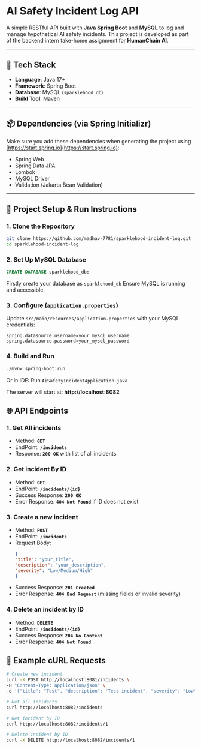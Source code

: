 # AI Safety Incident Log API

A simple RESTful API built with **Java Spring Boot** and **MySQL** to log and manage hypothetical AI safety incidents. This project is developed as part of the backend intern take-home assignment for **HumanChain AI**.

---

## 🚀 Tech Stack

- **Language**: Java 17+
- **Framework**: Spring Boot
- **Database**: MySQL (`sparklehood_db`)
- **Build Tool**: Maven

---

## 📦 Dependencies (via Spring Initializr)

Make sure you add these dependencies when generating the project using [https://start.spring.io](https://start.spring.io):

- Spring Web
- Spring Data JPA
- Lombok
- MySQL Driver
- Validation (Jakarta Bean Validation)

---

## 🔧 Project Setup & Run Instructions

### 1. Clone the Repository

```bash
git clone https://github.com/madhav-7781/sparklehood-incident-log.git
cd sparklehood-incident-log
```

### 2. Set Up MySQL Database
```sql
CREATE DATABASE sparklehood_db;
```
Firstly create your database as ```sparklehood_db```
Ensure MySQL is running and accessible.


### 3. Configure (```application.properties```)
Update ```src/main/resources/application.properties``` with your MySQL credentials:

```properties
spring.datasource.username=your_mysql_username
spring.datasource.password=your_mysql_password
```

### 4. Build and Run
```bash
./mvnw spring-boot:run
```
Or in IDE: Run ```AiSafetyIncidentApplication.java```

The server will start at: **http://localhost:8082**

## 🌐 API Endpoints

### 1. Get All incidents
- Method: **`GET`**
- EndPoint: **`/incidents`**
- Response: **`200 OK`** with list of all incidents

### 2. Get incident By ID
- Method: **`GET`**
- EndPoint: **`/incidents/{id}`**
- Success Response: **`200 OK`**
- Error Response: **`404 Not Found`** if ID does not exist

### 3. Create a new incident
- Method: **`POST`**
- EndPoint: **`/incidents`**
- Request Body:
  ```json
  {
  "title": "your_title",
  "description": "your_description",
  "severity": "Low/Medium/High"
  }
  ```
- Success Response: **`201 Created`**
- Error Response: **`404 Bad Request`** (missing fields or invalid severity)

### 4. Delete an incident by ID
- Method: **`DELETE`**
- EndPoint: **`/incidents/{id}`**
- Success Response: **`204 No Content`**
- Error Response: **`404 Not Found`**


## 🧪 Example cURL Requests
```bash
# Create new incident
curl -X POST http://localhost:8081/incidents \
-H "Content-Type: application/json" \
-d '{"title": "Test", "description": "Test incident", "severity": "Low"}'

# Get all incidents
curl http://localhost:8082/incidents

# Get incident by ID
curl http://localhost:8082/incidents/1

# Delete incident by ID
curl -X DELETE http://localhost:8082/incidents/1
```
